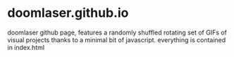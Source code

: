 # doomlaser.github.io
doomlaser github page, features a randomly shuffled rotating set of GIFs of visual projects thanks to a minimal bit of javascript.
everything is contained in index.html
